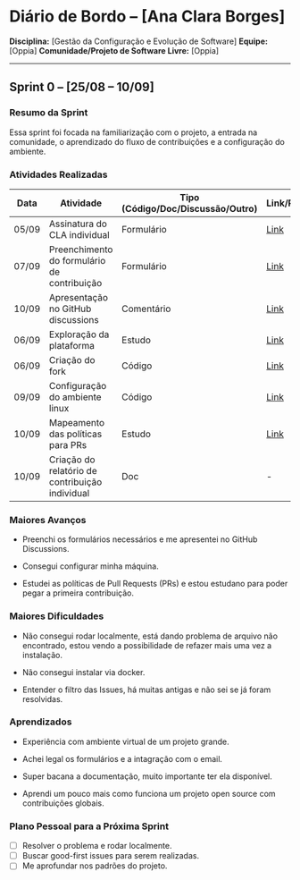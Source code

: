 # Diário de Bordo – \[Ana Clara Borges]

**Disciplina:** \[Gestão da Configuração e Evolução de Software]
**Equipe:** \[Oppia]
**Comunidade/Projeto de Software Livre:** \[Oppia]

---

## Sprint 0 – \[25/08 – 10/09]

### Resumo da Sprint

Essa sprint foi focada na familiarização com o projeto, a entrada na comunidade, o aprendizado do fluxo de contribuições e a configuração do ambiente.

### Atividades Realizadas

| Data  | Atividade | Tipo (Código/Doc/Discussão/Outro) | Link/Referência | Status |
| ----- | --------- | --------------------------------- | --------------- | ------ |
| 05/09 | Assinatura do CLA individual | Formulário |  [Link](https://goo.gl/forms/AttNH80OV0) | Concluído |
| 07/09 | Preenchimento do formulário de contribuição | Formulário |  [Link](https://goo.gl/forms/otv30JV3Ihv0dT3C3) | Concluído |
| 10/09 | Apresentação no GitHub discussions | Comentário |  [Link](https://github.com/oppia/oppia/discussions/16715#discussioncomment-14363592) | Concluído |
| 06/09 | Exploração da plataforma | Estudo |  [Link](https://www.oppia.org/) | Concluído |
| 06/09 | Criação do fork | Código | [Link](https://github.com/BiancaPatrocinio7/oppia) | Concluído |
| 09/09 | Configuração do ambiente linux | Código | [Link](https://github.com/oppia/oppia/wiki/Installing-Oppia-%28Linux%3B-Python-3%29)   | Com problemas |
| 10/09 | Mapeamento das políticas para PRs | Estudo | [Link](https://github.com/oppia/oppia/wiki/Rules-for-making-PRs) | Concluído |
| 10/09 | Criação do relatório de contribuição individual | Doc | - | Concluído |

### Maiores Avanços

* Preenchi os formulários necessários e me apresentei no GitHub Discussions. 

* Consegui configurar minha máquina.

* Estudei as políticas de Pull Requests (PRs) e estou estudano para poder pegar a primeira contribuição.

### Maiores Dificuldades

* Não consegui rodar localmente, está dando problema de arquivo não encontrado, estou vendo a possibilidade de refazer mais uma vez a instalação.

* Não consegui instalar via docker.

* Entender o filtro das Issues, há muitas antigas e não sei se já foram resolvidas.

### Aprendizados

* Experiência com ambiente virtual de um projeto grande.

* Achei legal os formulários e a intagração com o email.

* Super bacana a documentação, muito importante ter ela disponível.

* Aprendi um pouco mais como funciona um projeto open source com contribuições globais.

### Plano Pessoal para a Próxima Sprint

* [ ] Resolver o problema e rodar localmente.
* [ ] Buscar good-first issues para serem realizadas.
* [ ] Me aprofundar nos padrões do projeto.